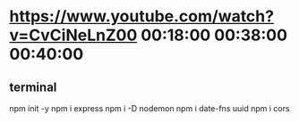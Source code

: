 https://www.youtube.com/watch?v=CvCiNeLnZ00
00:18:00
00:38:00
00:40:00
====================================================
terminal
----------
npm init -y
npm i express
npm i -D nodemon
npm i date-fns uuid
npm i cors